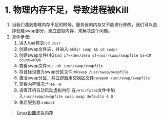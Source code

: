# 1. 物理内存不足，导致进程被Kill
1. 当我们遇到物理内存不足的时候，服务器的内存又不能进行修改，我们可以选择创建swap部分，建立虚拟内存，来解决这个问题。
2. 具体步骤:
   1. 进入/usr目录:`cd /usr`
   2. 创建swap文件夹，并进入:`mkdir swap && cd swap/`
   3. 创建swap文件(4G):`dd if=/dev/zero of=/usr/swap/swapfile bs=1M count=4096`
   4. 查看swap文件:`du -sh /usr/swap/swapfile`
   5. 将目标设置为swap分区文件:`mkswap /usr/swap/swapfile`
   6. 激活swap分区，并立即启用交换区文件:`swapon /usr/swap/swapfile`
   7. 查看内存情况:`free -m`
   8. 设置开机自动启动虚拟内存:在`/etc/fstab`文件中加入`/usr/swap/swapfile swap swap defaults 0 0`
   9. 重启服务器:`reboot`

><a href = "https://www.cnblogs.com/yizijianxin/p/10634214.html">Linux设置虚拟内存</a>